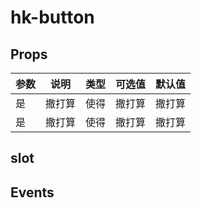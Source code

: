# hk-button

## Props

| 参数 | 说明 | 类型 | 可选值 | 默认值 |
|--- | --- | --- | --- | --- |
| 是 | 撒打算 | 使得 | 撒打算 | 撒打算 |
| 是 | 撒打算 | 使得 | 撒打算 | 撒打算 |

## slot

## Events
